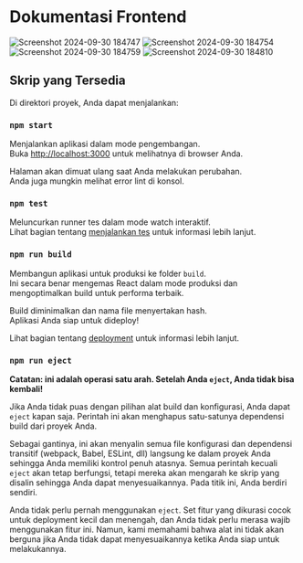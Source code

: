 # Dokumentasi Frontend

![Screenshot 2024-09-30 184747](https://github.com/user-attachments/assets/f7255522-47d5-494a-8d3b-16b7ac469b5e)
![Screenshot 2024-09-30 184754](https://github.com/user-attachments/assets/f0d53c17-a2a6-4f32-aea3-16d312e00b50)
![Screenshot 2024-09-30 184759](https://github.com/user-attachments/assets/bb55925e-e8c9-4ecc-aa48-1e0ae0ef799e)
![Screenshot 2024-09-30 184810](https://github.com/user-attachments/assets/38bdffba-a6dc-4104-b634-43a57b511eaf)


## Skrip yang Tersedia

Di direktori proyek, Anda dapat menjalankan:

### `npm start`

Menjalankan aplikasi dalam mode pengembangan.\
Buka [http://localhost:3000](http://localhost:3000) untuk melihatnya di browser Anda.

Halaman akan dimuat ulang saat Anda melakukan perubahan.\
Anda juga mungkin melihat error lint di konsol.

### `npm test`

Meluncurkan runner tes dalam mode watch interaktif.\
Lihat bagian tentang [menjalankan tes](https://facebook.github.io/create-react-app/docs/running-tests) untuk informasi lebih lanjut.

### `npm run build`

Membangun aplikasi untuk produksi ke folder `build`.\
Ini secara benar mengemas React dalam mode produksi dan mengoptimalkan build untuk performa terbaik.

Build diminimalkan dan nama file menyertakan hash.\
Aplikasi Anda siap untuk dideploy!

Lihat bagian tentang [deployment](https://facebook.github.io/create-react-app/docs/deployment) untuk informasi lebih lanjut.

### `npm run eject`

**Catatan: ini adalah operasi satu arah. Setelah Anda `eject`, Anda tidak bisa kembali!**

Jika Anda tidak puas dengan pilihan alat build dan konfigurasi, Anda dapat `eject` kapan saja. Perintah ini akan menghapus satu-satunya dependensi build dari proyek Anda.

Sebagai gantinya, ini akan menyalin semua file konfigurasi dan dependensi transitif (webpack, Babel, ESLint, dll) langsung ke dalam proyek Anda sehingga Anda memiliki kontrol penuh atasnya. Semua perintah kecuali `eject` akan tetap berfungsi, tetapi mereka akan mengarah ke skrip yang disalin sehingga Anda dapat menyesuaikannya. Pada titik ini, Anda berdiri sendiri.

Anda tidak perlu pernah menggunakan `eject`. Set fitur yang dikurasi cocok untuk deployment kecil dan menengah, dan Anda tidak perlu merasa wajib menggunakan fitur ini. Namun, kami memahami bahwa alat ini tidak akan berguna jika Anda tidak dapat menyesuaikannya ketika Anda siap untuk melakukannya.
